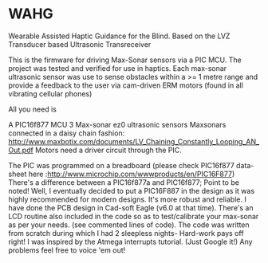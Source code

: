 # WAHG
Wearable Assisted Haptic Guidance for the Blind. Based on the LVZ Transducer based Ultrasonic Transreceiver

This is the firmware for driving Max-Sonar sensors via a PIC MCU. The project was tested and verified for use in haptics. Each max-sonar ultrasonic sensor was use to sense obstacles within a >= 1 metre range and provide a feedback to the user via cam-driven ERM motors (found in all vibrating cellular phones)

All you need is

A PIC16f877 MCU 3 Max-sonar ez0 ultrasonic sensors Maxsonars connected in a daisy chain fashion: http://www.maxbotix.com/documents/LV_Chaining_Constantly_Looping_AN_Out.pdf Motors need a driver circuit through the PIC.

The PIC was programmed on a breadboard (please check PIC16f877 data-sheet here :http://www.microchip.com/wwwproducts/en/PIC16F877) There's a difference between a PIC16f877a and PIC16f877; Point to be noted! Well, I eventually decided to put a PIC16F887 in the design as it was highly recommended for modern designs. It's more robust and reliable. I have done the PCB design in Cad-soft Eagle (v6.0 at that time). There's an LCD routine also included in the code so as to test/calibrate your max-sonar as per your needs. (see commented lines of code). The code was written from scratch during which I had 2 sleepless nights- Hard-work pays off right! I was inspired by the Atmega interrupts tutorial. (Just Google it!) Any problems feel free to voice 'em out! 
